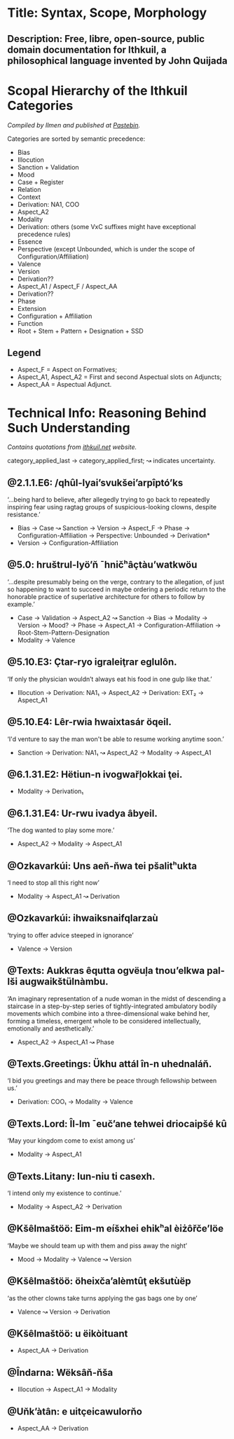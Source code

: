 # Title: Syntax, Scope, Morphology
## Description: Free, libre, open-source, public domain documentation for Ithkuil, a philosophical language invented by John Quijada

# Scopal Hierarchy of the Ithkuil Categories

_Compiled by Ilmen and published at [Pastebin](https://pastebin.com/pUBHsDv7)._

Categories are sorted by semantic precedence:

* Bias
* Illocution
* Sanction + Validation
* Mood
* Case + Register
* Relation
* Context
* Derivation: NA1, COO
* Aspect_A2
* Modality
* Derivation: others (some VxC suffixes might have exceptional precedence rules)
* Essence
* Perspective (except Unbounded, which is under the scope of Configuration/Affiliation)
* Valence
* Version
* Derivation??
* Aspect_A1 / Aspect_F / Aspect_AA
* Derivation??
* Phase
* Extension
* Configuration + Affiliation
* Function
* Root + Stem + Pattern + Designation + SSD

## Legend 

* Aspect_F = Aspect on Formatives;
* Aspect_A1, Aspect_A2 = First and second Aspectual slots on Adjuncts;
* Aspect_AA = Aspectual Adjunct.

# Technical Info: Reasoning Behind Such Understanding

_Contains quotations from [ithkuil.net](https://ithkuil.net) website._

category_applied_last → category_applied_first; ↝ indicates uncertainty.

## @2.1.1.E6: /qhûl-lyai’svukšei’arpîptó’ks

‘...being hard to believe, after allegedly trying to go back to repeatedly inspiring fear using ragtag groups of suspicious-looking clowns, despite resistance.’

* Bias → Case ↝ Sanction → Version → Aspect_F → Phase → Configuration-Affiliation → Perspective: Unbounded → Derivation*
* Version → Configuration-Affiliation
 
## @5.0: hruštrul-lyö’ň ˉhničʰâçtàu’watkwöu​​​​​​

‘…despite presumably being on the verge, contrary to the allegation, of just so happening to want to succeed in maybe ordering a periodic return to the honorable practice of superlative architecture for others to follow by example.’

* Case → Validation → Aspect_A2 ↝ Sanction → Bias → Modality → Version → Mood? → Phase → Aspect_A1 → Configuration-Affiliation → Root-Stem-Pattern-Designation
* Modality → Valence
 
## @5.10.E3: Çtar-ryo igraleiţrar eglulôn.

‘If only the physician wouldn’t always eat his food in one gulp like that.’

* Illocution → Derivation: NA1₁ → Aspect_A2 → Derivation: EXT₂ → Aspect_A1
 
## @5.10.E4: Lêr-rwia hwaixtasár öqeil.
‘I'd venture to say the man won't be able to resume working anytime soon.’

* Sanction → Derivation: NA1₁ ↝ Aspect_A2 → Modality → Aspect_A1
 
## @6.1.31.E2: Hëtiun-n ivogwařļokkai ţei.

* Modality → Derivation₁
 
## @6.1.31.E4: Ur-rwu ivadya âbyeil.

‘The dog wanted to play some more.’

* Aspect_A2 → Modality → Aspect_A1
 
## @Ozkavarkúi: Uns aeň-ňwa tei pšalitʰukta

‘I need to stop all this right now’
* Modality → Aspect_A1 ↝ Derivation
 
## @Ozkavarkúi: ihwaiksnaifqlarzaù

‘trying to offer advice steeped in ignorance’

* Valence → Version
 
## @Texts: Aukkras êqutta ogvëuļa tnou’elkwa pal-lši augwaikštülnàmbu.

‘An imaginary representation of a nude woman in the midst of descending a staircase in a step-by-step series of tightly-integrated ambulatory bodily movements which combine into a three-dimensional wake behind her, forming a timeless, emergent whole to be considered intellectually, emotionally and aesthetically.’

* Aspect_A2 → Aspect_A1 ↝ Phase
 
## @Texts.Greetings: Ükhu attál în-n uhednaláň.

‘I bid you greetings and may there be peace through fellowship between us.’

* Derivation: COO₁ → Modality → Valence
 
## @Texts.Lord: Îl-lm ¯euč’ane tehwei driocaipšé kû

‘May your kingdom come to exist among us’

* Modality → Aspect_A1
 
## @Texts.Litany: Iun-niu ti casexh.

‘I intend only my existence to continue.’

* Modality → Aspect_A2 → Derivation
 
## @Kšêlmaštöö: Eim-m eíšxhei ehikʰal èiżôřče’löe

‘Maybe we should team up with them and piss away the night’

* Mood → Modality → Valence ↝ Version
 
## @Kšêlmaštöö: öheixča’alèmtûţ ekšutùëp

‘as the other clowns take turns applying the gas bags one by one’

* Valence ↝ Version → Derivation
 
## @Kšêlmaštöö: u ëikòituant

* Aspect_AA → Derivation
 
## @Îndarna: Wëksâň-ňša

* Illocution → Aspect_A1 → Modality
 
## @Uňk’àtân: e uitçeicawulorňo

* Aspect_AA → Derivation
